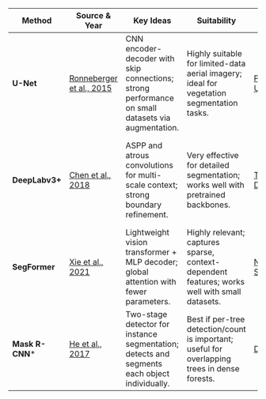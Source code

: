 | **Method**       | **Source & Year**                                                                 | **Key Ideas**                                                                                          | **Suitability**                                                                                   | **Public Code**                                                                                     | **Performance**                                                                   | **Implementation Effort**                                                   | **Pros**                                                                                      | **Cons**                                                                                       |
|------------------|------------------------------------------------------------------------------------|--------------------------------------------------------------------------------------------------------|----------------------------------------------------------------------------------------------------|------------------------------------------------------------------------------------------------------|----------------------------------------------------------------------------------|----------------------------------------------------------------------------------|-----------------------------------------------------------------------------------------------|-----------------------------------------------------------------------------------------------|
| **U-Net**        | [Ronneberger et al., 2015](https://arxiv.org/abs/1505.04597)                      | CNN encoder-decoder with skip connections; strong performance on small datasets via augmentation.     | Highly suitable for limited-data aerial imagery; ideal for vegetation segmentation tasks.          | [PyTorch U-Net](https://github.com/milesial/Pytorch-UNet)                                            | IoU 0.8–0.9+ in vegetation mapping tasks.                                        | Moderate; simple setup and fast training on standard GPUs.                    | Accurate, efficient, great for small datasets, widely supported.                             | No instance segmentation; smaller receptive field than transformers.                          |
| **DeepLabv3+**   | [Chen et al., 2018](https://arxiv.org/abs/1802.02611)                             | ASPP and atrous convolutions for multi-scale context; strong boundary refinement.                     | Very effective for detailed segmentation; works well with pretrained backbones.                    | [TensorFlow DeepLab](https://github.com/tensorflow/models/tree/master/research/deeplab)             | ~80%+ mIoU on various segmentation benchmarks.                               | High; needs GPU and careful tuning of pretrained backbone.                   | Excellent accuracy, boundary sharpness, strong context modeling.                            | Heavier model, complex tuning, no instance output, limited native multispectral support.     |
| **SegFormer**    | [Xie et al., 2021](https://arxiv.org/abs/2105.15203)                              | Lightweight vision transformer + MLP decoder; global attention with fewer parameters.                 | Highly relevant; captures sparse, context-dependent features; works well with small datasets.      | [NVIDIA SegFormer](https://github.com/NVlabs/SegFormer)                                              | 84%+ mIoU on Cityscapes; great performance on small data.                     | Moderate; tuning required but efficient with pretrained models.             | Lightweight, transformer benefits, excellent generalization, low compute cost.               | Slightly more complex than CNNs; may need adjustments for multi-band data.                   |
| **Mask R-CNN***  | [He et al., 2017](https://arxiv.org/abs/1703.06870)                              | Two-stage detector for instance segmentation; detects and segments each object individually.          | Best if per-tree detection/count is important; useful for overlapping trees in dense forests.      | [Detectron2](https://github.com/facebookresearch/detectron2)                                        | 50–60% accuracy on forestry instance segmentation tasks.                     | High; requires bounding boxes/masks, more compute resources.                 | Provides instance-level masks, good for counting and overlap cases.                         | Data-demanding, slow training, complex; best for instance-level analysis only.               |
